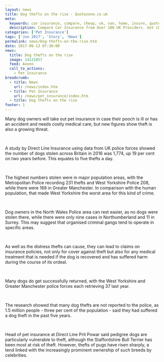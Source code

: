 ```yaml
---
layout: news
title: Dog thefts on the rise - Quotezone.co.uk
meta:
  keywords: car insurance, compare, cheap, uk, van, home, insure, quotes, online, comparison, bike, loans, life
  description: Compare Car Insurance from Over 100 UK Providers. Get cheap quotes online now using our fast, free, secure comparison site
categories: ['Pet Insurance']
tags: ['Jun 2017', 'Story', 'News']
permalink: news/Dog-thefts-on-the-rise.htm
date: 2017-06-13 07:30:00
news:
  title: Dog thefts on the rise
  image: 14121857
  feed: Axonn
  call_to_actions:
    - Pet Insurance
breadcrumb:
  - title: News
    url: /news/index.htm
  - title: Pet Insurance
    url: /news/pet_insurance/index.htm
  - title: Dog thefts on the rise
footer: 1
---
```


Many dog owners will take out pet insurance in case their pooch is ill or has an accident and needs costly medical care, but new figures show theft is also a growing threat.

&nbsp;

A study by Direct Line Insurance using data from UK police forces showed the number of dogs stolen across Britain in 2016 was 1,774, up 19 per cent on two years before. This equates to five thefts a day.

&nbsp;

The highest numbers stolen were in major population areas, with the Metropolitan Police recording 231 thefts and West Yorkshire Police 208, while there were 168 in Greater Manchester. In comparison with the human population, that made West Yorkshire the worst area for this kind of crime.

&nbsp;

Dog owners in the North Wales Police area can rest easier, as no dogs were stolen there, while there were only nine cases in Northumberland and 11 in Surrey. This may suggest that organised criminal gangs tend to operate in specific areas.

&nbsp;

As well as the distress thefts can cause, they can lead to claims on insurance policies, not only for cover against theft but also for any medical treatment that is needed if the dog is recovered and has suffered harm during the course of its ordeal.

&nbsp;

Many dogs do get successfully returned, with the West Yorkshire and Greater Manchester police forces each retrieving 37 last year.

&nbsp;

The research showed that many dog thefts are not reported to the police, as 1.5 million people - three per cent of the population - said they had suffered a dog theft in the past five years.

&nbsp;

Head of pet insurance at Direct Line Prit Powar said pedigree dogs are particularly vulnerable to theft, although the Staffordshire Bull Terrier has been most at risk of theft. However, thefts of pugs have risen sharply, a tend linked with the increasingly prominent ownership of such breeds by celebrities.&nbsp;
